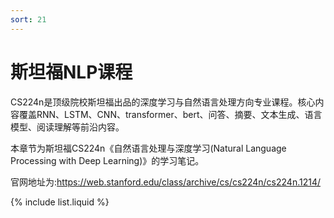 ```yaml
---
sort: 21
---
```


# 斯坦福NLP课程

CS224n是顶级院校斯坦福出品的深度学习与自然语言处理方向专业课程。核心内容覆盖RNN、LSTM、CNN、transformer、bert、问答、摘要、文本生成、语言模型、阅读理解等前沿内容。

本章节为斯坦福CS224n《自然语言处理与深度学习(Natural Language Processing with Deep Learning)》的学习笔记。

官网地址为:<https://web.stanford.edu/class/archive/cs/cs224n/cs224n.1214/>


{% include list.liquid %}

